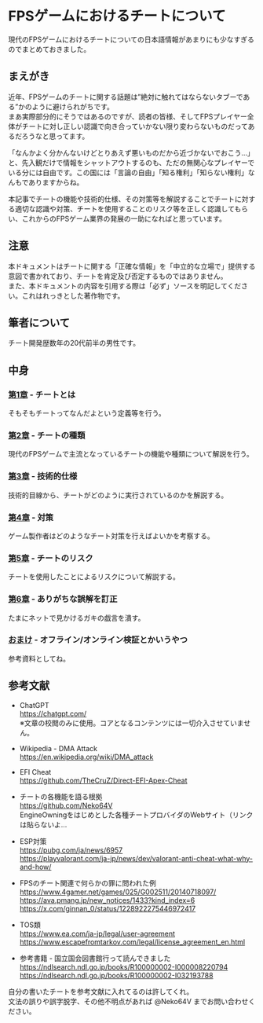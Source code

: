 # FPSゲームにおけるチートについて
現代のFPSゲームにおけるチートについての日本語情報があまりにも少なすぎるのでまとめておきました。  

## まえがき
近年、FPSゲームのチートに関する話題は”絶対に触れてはならないタブーである”かのように避けられがちです。  
まあ実際部分的にそうではあるのですが、読者の皆様、そしてFPSプレイヤー全体がチートに対し正しい認識で向き合っていかない限り変わらないものだってあるだろうなと思ってます。

「なんかよく分かんないけどとりあえず悪いものだから近づかないでおこう…」と、先入観だけで情報をシャットアウトするのも、ただの無関心なプレイヤーでいる分には自由です。この国には「言論の自由」「知る権利」「知らない権利」なんもでありますからね。

本記事でチートの機能や技術的仕様、その対策等を解説することでチートに対する適切な認識や対策、チートを使用することのリスク等を正しく認識してもらい、これからのFPSゲーム業界の発展の一助になればと思っています。

## 注意
本ドキュメントはチートに関する「正確な情報」を「中立的な立場で」提供する意図で書かれており、チートを肯定及び否定するものではありません。  
また、本ドキュメントの内容を引用する際は「必ず」ソースを明記してください。これはれっきとした著作物です。

## 筆者について
チート開発歴数年の20代前半の男性です。  

## 中身
### [第1章](docs/01_概要.md) - チートとは
そもそもチートってなんだよという定義等を行う。

### [第2章](docs/02_種類.md) - チートの種類
現代のFPSゲームで主流となっているチートの機能や種類について解説を行う。

### [第3章](docs/03_技術的手法について.md) - 技術的仕様
技術的目線から、チートがどのように実行されているのかを解説する。

### [第4章](docs/04_対策について.md) - 対策
ゲーム製作者はどのようなチート対策を行えばよいかを考察する。

### [第5章](docs/05_チートのリスク.md) - チートのリスク
チートを使用したことによるリスクについて解説する。

### [第6章](docs/06_よくある誤解と訂正.md) - ありがちな誤解を訂正
たまにネットで見かけるガキの戯言を潰す。

### [おまけ](docs/おまけ_チートが疑われる場合.md) - オフライン/オンライン検証とかいうやつ
参考資料としてね。

## 参考文献
* ChatGPT  
https://chatgpt.com/  
※文章の校閲のみに使用。コアとなるコンテンツには一切介入させていません。

* Wikipedia - DMA Attack  
https://en.wikipedia.org/wiki/DMA_attack

* EFI Cheat  
https://github.com/TheCruZ/Direct-EFI-Apex-Cheat

* チートの各機能を語る根拠  
https://github.com/Neko64V  
EngineOwningをはじめとした各種チートプロバイダのWebサイト（リンクは貼らないよ…

* ESP対策  
https://pubg.com/ja/news/6957  
https://playvalorant.com/ja-jp/news/dev/valorant-anti-cheat-what-why-and-how/

* FPSのチート関連で何らかの罪に問われた例  
https://www.4gamer.net/games/025/G002511/20140718097/  
https://ava.pmang.jp/new_notices/1433?kind_index=6  
https://x.com/ginnan_0/status/1228922275446972417

* TOS類  
https://www.ea.com/ja-jp/legal/user-agreement  
https://www.escapefromtarkov.com/legal/license_agreement_en.html

* 参考書籍 - 国立国会図書館行って読んできました  
https://ndlsearch.ndl.go.jp/books/R100000002-I000008220794  
https://ndlsearch.ndl.go.jp/books/R100000002-I032193788

自分の書いたチートを参考文献に入れてるのは許してくれ。  
文法の誤りや誤字脱字、その他不明点があれば @Neko64V までお問い合わせください。